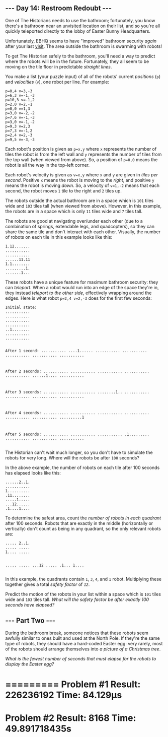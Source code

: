 <h2>--- Day 14: Restroom Redoubt ---</h2><p>One of The Historians needs to use the bathroom; fortunately, you know there&#39;s a bathroom near an unvisited location on their list, and so you&#39;re all quickly teleported directly to the lobby of Easter Bunny Headquarters.</p>
<p>Unfortunately, EBHQ seems to have &#34;improved&#34; bathroom security <em>again</em> after your last <a href="/2016/day/2">visit</a>. The area outside the bathroom is swarming with robots!</p>
<p>To get The Historian safely to the bathroom, you&#39;ll need a way to predict where the robots will be in the future. Fortunately, they all seem to be moving on the tile floor in predictable <em>straight lines</em>.</p>
<p>You make a list (your puzzle input) of all of the robots&#39; current <em>positions</em> (<code>p</code>) and <em>velocities</em> (<code>v</code>), one robot per line. For example:</p>
<pre><code>p=0,4 v=3,-3
p=6,3 v=-1,-3
p=10,3 v=-1,2
p=2,0 v=2,-1
p=0,0 v=1,3
p=3,0 v=-2,-2
p=7,6 v=-1,-3
p=3,0 v=-1,-2
p=9,3 v=2,3
p=7,3 v=-1,2
p=2,4 v=2,-3
p=9,5 v=-3,-3
</code></pre>
<p>Each robot&#39;s position is given as <code>p=x,y</code> where <code>x</code> represents the number of tiles the robot is from the left wall and <code>y</code> represents the number of tiles from the top wall (when viewed from above). So, a position of <code>p=0,0</code> means the robot is all the way in the top-left corner.</p>
<p>Each robot&#39;s velocity is given as <code>v=x,y</code> where <code>x</code> and <code>y</code> are given in <em>tiles per second</em>. Positive <code>x</code> means the robot is moving to the <em>right</em>, and positive <code>y</code> means the robot is moving <em>down</em>. So, a velocity of <code>v=1,-2</code> means that each second, the robot moves <code>1</code> tile to the right and <code>2</code> tiles up.</p>
<p>The robots outside the actual bathroom are in a space which is <code>101</code> tiles wide and <code>103</code> tiles tall (when viewed from above). However, in this example, the robots are in a space which is only <code>11</code> tiles wide and <code>7</code> tiles tall.</p>
<p>The robots are good at navigating over/under each other (due to a combination of springs, extendable legs, and quadcopters), so they can share the same tile and don&#39;t interact with each other. Visually, the number of robots on each tile in this example looks like this:</p>
<pre><code>1.12.......
...........
...........
......11.11
1.1........
.........1.
.......1...
</code></pre>
<p>These robots have a unique feature for maximum bathroom security: they can <em>teleport</em>. When a robot would run into an edge of the space they&#39;re in, they instead <em>teleport to the other side</em>, effectively wrapping around the edges. Here is what robot <code>p=2,4 v=2,-3</code> does for the first few seconds:</p>
<pre><code>Initial state:
...........
...........
...........
...........
..1........
...........
...........

After 1 second:
...........
....1......
...........
...........
...........
...........
...........

After 2 seconds:
...........
...........
...........
...........
...........
......1....
...........

After 3 seconds:
...........
...........
........1..
...........
...........
...........
...........

After 4 seconds:
...........
...........
...........
...........
...........
...........
..........1

After 5 seconds:
...........
...........
...........
.1.........
...........
...........
...........
</code></pre>
<p>The Historian can&#39;t wait much longer, so you don&#39;t have to simulate the robots for very long. Where will the robots be after <code>100</code> seconds?</p>
<p>In the above example, the number of robots on each tile after 100 seconds has elapsed looks like this:</p>
<pre><code>......2..1.
...........
1..........
.11........
.....1.....
...12......
.1....1....
</code></pre>
<p>To determine the safest area, count the <em>number of robots in each quadrant</em> after 100 seconds. Robots that are exactly in the middle (horizontally or vertically) don&#39;t count as being in any quadrant, so the only relevant robots are:</p>
<pre><code>..... 2..1.
..... .....
1.... .....
           
..... .....
...12 .....
.1... 1....
</code></pre>
<p>In this example, the quadrants contain <code>1</code>, <code>3</code>, <code>4</code>, and <code>1</code> robot. Multiplying these together gives a total <em>safety factor</em> of <code><em>12</em></code>.</p>
<p>Predict the motion of the robots in your list within a space which is <code>101</code> tiles wide and <code>103</code> tiles tall. <em>What will the safety factor be after exactly 100 seconds have elapsed?</em></p>
<h2 id="part2">--- Part Two ---</h2><p>During the bathroom break, someone notices that these robots seem awfully similar to ones built and used at the North Pole. If they&#39;re the same type of robots, they should have a hard-coded <span title="This puzzle was originally going to be about the motion of space rocks in a fictitious arcade game called Meteoroids, but we just had an arcade puzzle.">Easter egg</span>: very rarely, most of the robots should arrange themselves into <em>a picture of a Christmas tree</em>.</p>
<p><em>What is the fewest number of seconds that must elapse for the robots to display the Easter egg?</em></p>

=========
Problem #1
Result: 226236192
Time: 84.129µs
=========
Problem #2
Result: 8168
Time: 49.891718435s
=========

